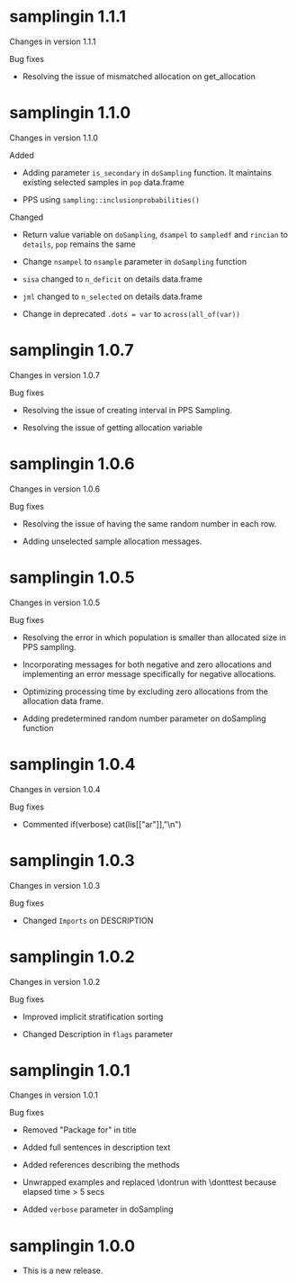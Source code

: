# samplingin 1.1.1

Changes in version 1.1.1

Bug fixes

* Resolving the issue of mismatched allocation on get_allocation

# samplingin 1.1.0

Changes in version 1.1.0

Added

* Adding parameter `is_secondary` in `doSampling` function. It maintains existing selected samples in `pop` data.frame

* PPS using `sampling::inclusionprobabilities()`

Changed

* Return value variable on `doSampling`, `dsampel` to `sampledf` and `rincian` to `details`, `pop` remains the same

* Change `nsampel` to `nsample` parameter in `doSampling` function

* `sisa` changed to `n_deficit` on details data.frame

* `jml` changed to `n_selected` on details data.frame

* Change in deprecated `.dots = var` to `across(all_of(var))` 

# samplingin 1.0.7

Changes in version 1.0.7

Bug fixes

* Resolving the issue of creating interval in PPS Sampling.

* Resolving the issue of getting allocation variable

# samplingin 1.0.6

Changes in version 1.0.6

Bug fixes

* Resolving the issue of having the same random number in each row.

* Adding unselected sample allocation messages.

# samplingin 1.0.5

Changes in version 1.0.5

Bug fixes

* Resolving the error in which population is smaller than allocated size in PPS sampling.

* Incorporating messages for both negative and zero allocations and implementing an error message specifically for negative allocations.

* Optimizing processing time by excluding zero allocations from the allocation data frame.

* Adding predetermined random number parameter on doSampling function

# samplingin 1.0.4

Changes in version 1.0.4

Bug fixes

* Commented if(verbose) cat(lis[["ar"]],"\n")

# samplingin 1.0.3

Changes in version 1.0.3

Bug fixes

* Changed `Imports` on DESCRIPTION

# samplingin 1.0.2

Changes in version 1.0.2

Bug fixes

* Improved implicit stratification sorting

* Changed Description in `flags` parameter

# samplingin 1.0.1

Changes in version 1.0.1

Bug fixes

* Removed "Package for" in title

* Added full sentences in description text

* Added references describing the methods

* Unwrapped examples and replaced \dontrun with \donttest because elapsed time > 5 secs

* Added `verbose` parameter in doSampling

# samplingin 1.0.0

* This is a new release.
